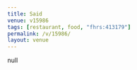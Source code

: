 ```yaml
---
title: Said
venue: v15986
tags: [restaurant, food, "fhrs:413179"]
permalink: /v/15986/
layout: venue
---
```

null